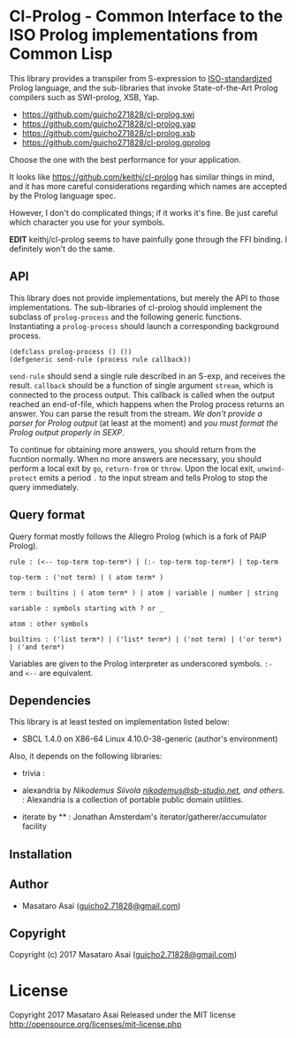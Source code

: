 
# Cl-Prolog - Common Interface to the ISO Prolog implementations from Common Lisp

This library provides a transpiler from S-expression to
[ISO-standardized](https://www.iso.org/standard/21413.html) Prolog language,
and the sub-libraries that invoke State-of-the-Art Prolog compilers
such as SWI-prolog, XSB, Yap.

* https://github.com/guicho271828/cl-prolog.swi
* https://github.com/guicho271828/cl-prolog.yap
* https://github.com/guicho271828/cl-prolog.xsb
* https://github.com/guicho271828/cl-prolog.gprolog

Choose the one with the best performance for your application.

It looks like https://github.com/keithj/cl-prolog has similar things in mind, and
it has more careful considerations regarding which names are accepted by the Prolog language spec.

However, I don't do complicated things; if it works it's fine.
Be just careful which character you use for your symbols.

**EDIT** keithj/cl-prolog seems to have painfully gone through the FFI binding. I definitely won't do the same.

## API

This library does not provide implementations, but merely the API to those implementations.
The sub-libraries of cl-prolog should implement the subclass of `prolog-process` and the following generic functions.
Instantiating a `prolog-process` should launch a corresponding background process.

    (defclass prolog-process () ())
    (defgeneric send-rule (process rule callback))

`send-rule` should send a single rule described in an S-exp, and receives the
result.  `callback` should be a function of single argument `stream`, which is
connected to the process output.  This callback is called when the output
reached an end-of-file, which happens when the Prolog process returns an answer.
You can parse the result from the stream. *We don't provide a parser for Prolog
output* (at least at the moment) and *you must format the Prolog output properly
in SEXP*.

To continue for obtaining more answers, you should return from the fucntion normally.
When no more answers are necessary, you should perform a local exit by `go`, `return-from` or `throw`.
Upon the local exit, `unwind-protect` emits a period `.` to the input stream and tells Prolog to stop the query immediately.


## Query format

Query format mostly follows the Allegro Prolog (which is a fork of PAIP Prolog).

    rule : (<-- top-term top-term*) | (:- top-term top-term*) | top-term
    
    top-term : ('not term) | ( atom term* )
    
    term : builtins | ( atom term* ) | atom | variable | number | string
    
    variable : symbols starting with ? or _

    atom : other symbols
    
    builtins : ('list term*) | ('list* term*) | ('not term) | ('or term*) | ('and term*)
    
Variables are given to the Prolog interpreter as underscored symbols. `:-` and `<--` are equivalent.

## Dependencies
This library is at least tested on implementation listed below:

+ SBCL 1.4.0 on X86-64 Linux 4.10.0-38-generic (author's environment)

Also, it depends on the following libraries:

+ trivia :
    
+ alexandria by *Nikodemus Siivola <nikodemus@sb-studio.net>, and others.* :
    Alexandria is a collection of portable public domain utilities.
+ iterate by ** :
    Jonathan Amsterdam's iterator/gatherer/accumulator facility

## Installation

## Author

* Masataro Asai (guicho2.71828@gmail.com)

## Copyright

Copyright (c) 2017 Masataro Asai (guicho2.71828@gmail.com)

# License

Copyright 2017 Masataro Asai
Released under the MIT license
http://opensource.org/licenses/mit-license.php
